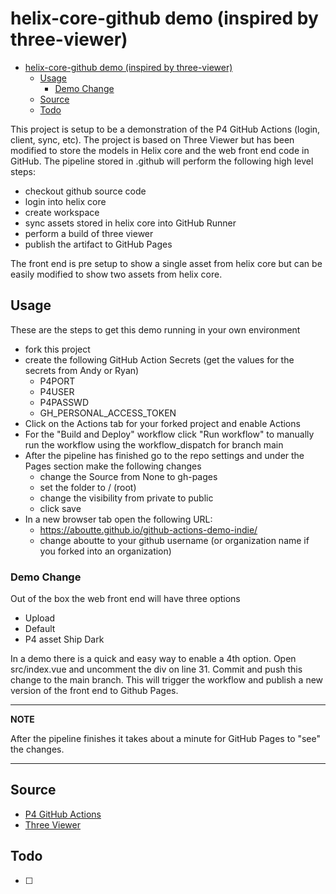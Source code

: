 # helix-core-github demo (inspired by three-viewer)

- [helix-core-github demo (inspired by three-viewer)](#helix-core-github-demo-inspired-by-three-viewer)
  - [Usage](#usage)
    - [Demo Change](#demo-change)
  - [Source](#source)
  - [Todo](#todo)

This project is setup to be a demonstration of the P4 GitHub Actions (login, client, sync, etc).  The project is based on Three Viewer but has been modified to store the models in Helix core and the web front end code in GitHub.  The pipeline stored in .github will perform the following high level steps:

* checkout github source code
* login into helix core
* create workspace
* sync assets stored in helix core into GitHub Runner
* perform a build of three viewer
* publish the artifact to GitHub Pages

The front end is pre setup to show a single asset from helix core but can be easily modified to show two assets from helix core.

## Usage

These are the steps to get this demo running in your own environment

* fork this project
* create the following GitHub Action Secrets (get the values for the secrets from Andy or Ryan)
  * P4PORT
  * P4USER
  * P4PASSWD
  * GH_PERSONAL_ACCESS_TOKEN
* Click on the Actions tab for your forked project and enable Actions
* For the "Build and Deploy" workflow click "Run workflow" to manually run the workflow using the workflow_dispatch for branch main
* After the pipeline has finished go to the repo settings and under the Pages section make the following changes
  * change the Source from None to gh-pages
  * set the folder to / (root) 
  * change the visibility from private to public
  * click save
* In a new browser tab open the following URL:
  *  https://aboutte.github.io/github-actions-demo-indie/
  *  change aboutte to your github username (or organization name if you forked into an organization)

### Demo Change

Out of the box the web front end will have three options

* Upload
* Default
* P4 asset Ship Dark

In a demo there is a quick and easy way to enable a 4th option.  Open src/index.vue and uncomment the div on line 31.  Commit and push this change to the main branch. This will trigger the workflow and publish a new version of the front end to Github Pages. 


---
**NOTE**

After the pipeline finishes it takes about a minute for GitHub Pages to "see" the changes.  

---


## Source

* [P4 GitHub Actions](https://github.com/perforce/github-actions-p4)
* [Three Viewer](https://github.com/todaylg/three-viewer)


## Todo

- [ ] 
